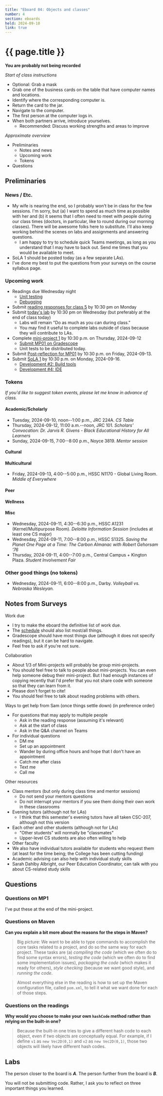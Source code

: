 ```yaml
---
title: "Eboard 04: Objects and classes"
number: 4
section: eboards
held: 2024-09-10
link: true
---
```

# {{ page.title }}

**You are probably not being recorded** 

_Start of class instructions_

* Optional: Grab a mask
* Grab one of the business cards on the table that have computer names 
  and locations.
* Identify where the corresponding computer is.
* Return the card to the jar.
* Navigate to the computer.
* The first person at the computer logs in.
* When both partners arrive, introduce yourselves.
    * Recommended: Discuss working strengths and areas to improve

_Approximate overview_

* Preliminaries
    * Notes and news
    * Upcoming work
    * Tokens
* Questions

Preliminaries
-------------

### News / Etc.

* My wife is nearing the end, so I probably won't be in class for the
  few sessions. I'm sorry, but (a) I want to spend as much time as
  possible with her and (b) it seems that I often need to meet with
  people during our class times (doctors, in particular, like to
  round during our morning classes). There will be awesome folks
  here to substitute. I'll also keep working behind the scenes on
  labs and assignments and answering questions.
    * I am happy to try to schedule quick Teams meetings, as long as you
      understand that I may have to back out. Send me times that you would
      be available to meet.
* SoLA 1 should be posted today (as a few separate LAs).
* I've done my best to put the questions from your surveys on the
  course syllabus page.

### Upcoming work

* Readings due Wednesday night
    * [Unit testing](../readings/unit-testing)
    * [Debugging](../readings/debugging)
* Submit [reading responses for class 5](https://www.gradescope.com/courses/818402/assignments/4894859) by 10:30 pm on Monday
* Submit [today's lab](https://www.gradescope.com/courses/818402/assignments/4927648) by 10:30 pm on Wednesday (but preferably at the end of class today)
    * Labs will remain "Do as much as you can during class."
    * You may find it useful to complete labs outside of class because
      they will contribute to LAs.
* Complete [mini-project 1](../mps/mp01) by 10:30 p.m. on Thursday, 2024-09-12
    * [Submit MP01 on Gradescope](https://www.gradescope.com/courses/818402/assignments/4927662)
    * Unit tests to be distributed today.
* Submit [Post-reflection for MP01](https://www.gradescope.com/courses/818402/assignments/4899624) by 10:30 p.m. on Friday, 2024-09-13.
* Submit [SoLA 1](../los/sola01) by 10:30 p.m. on Monday, 2024-09-16.
    * [Development #2: Build tools](https://www.gradescope.com/courses/818402/assignments/4927811)
    * [Development #4: IDE](https://www.gradescope.com/courses/818402/assignments/4927696)

### Tokens

_If you'd like to suggest token events, please let me know in advance of 
class._

#### Academic/Scholarly

* Tuesday, 2024-09-10, noon--1:00 p.m., JRC 224A.
  _CS Table_
* Thursday, 2024-09-12, 11:00 a.m.--noon, JRC 101.
  _Scholars’ Convocation:
   Dr. Jarvis R. Givens - 
   Black Educational History for All Learners_
* Sunday, 2024-09-15, 7:00--8:00 p.m., Noyce 3819.
  _Mentor session_

#### Cultural

#### Multicultural

* Friday, 2024-09-13, 4:00--5:00 p.m., HSSC N1170 - Global Living Room.
  _Middle of Everywhere_

#### Peer

#### Wellness

#### Misc

* Wednesday, 2024-09-11, 4:30--6:30 p.m., HSSC A1231 (Kernel/Multipurpose Room).
  _Deloitte Information Session_ (includes at least one CS major)
* Wednesday, 2024-09-11, 7:00--8:00 p.m., HSSC S1325.
  _Saving the Planet One Page at a Time: The Carbon Almanac with Robert Gehorsam ’76_
* Thursday, 2024-09-11, 4:00--7:00 p.m., Central Campus + Kington Plaza.
  _Student Involvement Fair_

### Other good things (no tokens)

* Wednesday, 2024-09-11, 6:00--8:00 p.m., Darby.
  _Volleyball vs. Nebraska Wesleyan._

Notes from Surveys
------------------

Work due

* I try to make the eboard the definitive list of work due.
* The [schedule](../schedule/) should also list most/all things.
* Gradescope should have most things due (although it does not 
  specify readings), but it can be hard to navigate.
* Feel free to ask if you're not sure.

Collaboration

* About 1/3 of Mini-projects will probably be group mini-projects.
* You should feel free to talk to people about mini-projects. You can
  even help someone debug their mini-project. But I had enough instances
  of copying recently that I'd prefer that you not share code with someone
  so that they can learn from it.
* Please don't forget to cite!
* You should feel free to talk about reading problems with others.

Ways to get help from Sam (once things settle down) (in preference order)

* For questions that may apply to multiple people
    * Ask in the reading response (assuming it's relevant)
    * Ask at the start of class
    * Ask in the Q&A channel on Teams
* For individual questions
    * DM me
    * Set up an appointment
    * Wander by during office hours and hope that I don't have an
      appointment
    * Catch me after class
    * Text me
    * Call me

Other resources

* Class mentors (but only during class time and mentor sessions)
    * Do not send your mentors questions
    * Do not interrupt your mentors if you see them doing their own
      work in these classrooms
* Evening tutors (although not for LAs)
    * I think that this semester's evening tutors have all taken
      CSC-207, although not this version
* Each other and other students (although not for LAs)
    * "Other students" will normally be "classmates"
    * Upper-level CS students are also often willing to help
* Other faculty
* We also have individual tutors available for students who request
  them (at least for the time being; the College has been cutting
  funding)
* Academic advising can also help with individual study skills
* Sarah Dahlby Albright, our Peer Education Coordinator, can talk
  with you about CS-related study skills

Questions
---------

### Questions on MP1

I've put these at the end of the mini-project.

### Questions on Maven

**Can you explain a bit more about the reasons for the steps in Maven?**

> Big picture: We want to be able to type commands to accomplish the core tasks related to a project, and do so the same way for each project. These tasks are (a) _compiling the code_ (which we often do to find some syntax errors), _testing the code_ (which we often do to find some implementation issues), _packaging the code_ (which makes it ready for others), _style checking_ (because we want good style), and _running the code_.

> Almost everything else in the reading is how to set up the Maven configuration file, called `pom.xml`, to tell it what we want done for each of those steps.

### Questions on the readings

**Why would you choose to make your own `hashCode` method rather than relying on the built-in one?**

> Because the built-in one tries to give a different hash code to each object, even if two objects are conceptually equal. For example, if I define `v1` as `new Vec2D(0,1)` and `v2` as `new Vec2D(0,1)`, those two objects will likely have different hash codes.

Labs
----

The person closer to the board is **_A_**. The person further from the board
is **_B_**.

You will not be submitting code. Rather, I ask you to reflect on three
important things you learned.
